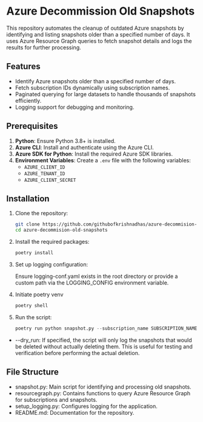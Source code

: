# Azure Decommission Old Snapshots

This repository automates the cleanup of outdated Azure snapshots by identifying and listing snapshots older than a specified number of days. It uses Azure Resource Graph queries to fetch snapshot details and logs the results for further processing.

## Features

- Identify Azure snapshots older than a specified number of days.
- Fetch subscription IDs dynamically using subscription names.
- Paginated querying for large datasets to handle thousands of snapshots efficiently.
- Logging support for debugging and monitoring.

## Prerequisites

1. **Python**: Ensure Python 3.8+ is installed.
2. **Azure CLI**: Install and authenticate using the Azure CLI.
3. **Azure SDK for Python**: Install the required Azure SDK libraries.
4. **Environment Variables**: Create a `.env` file with the following variables:
   - `AZURE_CLIENT_ID`
   - `AZURE_TENANT_ID`
   - `AZURE_CLIENT_SECRET`

## Installation

1. Clone the repository:
   ```bash
   git clone https://github.com/githubofkrishnadhas/azure-decommision-old-snapshots.git
   cd azure-decommision-old-snapshots
    ```
2. Install the required packages:

    ```bash
    poetry install
    ```
3. Set up logging configuration:

   Ensure logging-conf.yaml exists in the root directory or provide a custom path via the LOGGING_CONFIG environment variable.

4. Initiate poetry venv
    ```bash
    poetry shell
    ```
5. Run the script:
    ```python
    poetry run python snapshot.py --subscription_name SUBSCRIPTION_NAME --days DAYS --DRY_RUN
    ```
   
* --dry_run: If specified, the script will only log the snapshots that would be deleted without actually deleting them. This is useful for testing and verification before performing the actual deletion.



## File Structure
* snapshot.py: Main script for identifying and processing old snapshots.
* resourcegraph.py: Contains functions to query Azure Resource Graph for subscriptions and snapshots.
* setup_logging.py: Configures logging for the application.
* README.md: Documentation for the repository.